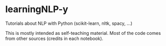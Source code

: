# learningNLP-y
Tutorials about NLP with Python (scikit-learn, nltk, spacy, ...)

This is mostly intended as self-teaching material. Most of the code comes from other sources (credits in each notebook).
